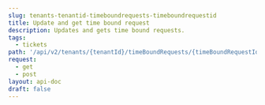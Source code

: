 ```yaml
---
slug: tenants-tenantid-timeboundrequests-timeboundrequestid
title: Update and get time bound request
description: Updates and gets time bound requests.
tags:
  - tickets
path: '/api/v2/tenants/{tenantId}/timeBoundRequests/{timeBoundRequestId}'
request:
  - get
  - post
layout: api-doc
draft: false
---
```

